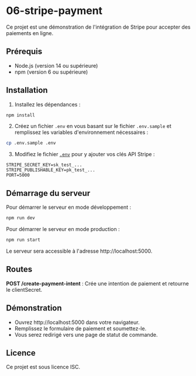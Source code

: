 # 06-stripe-payment

Ce projet est une démonstration de l'intégration de Stripe pour accepter des paiements en ligne.

## Prérequis

- Node.js (version 14 ou supérieure)
- npm (version 6 ou supérieure)

## Installation

1. Installez les dépendances :

```sh
npm install
```

2. Créez un fichier `.env` en vous basant sur le fichier `.env.sample` et remplissez les variables d'environnement nécessaires :

```sh
cp .env.sample .env
```

3. Modifiez le fichier [`.env`](./.env) pour y ajouter vos clés API Stripe :

```env
STRIPE_SECRET_KEY=sk_test_...
STRIPE_PUBLISHABLE_KEY=pk_test_...
PORT=5000
```

## Démarrage du serveur

Pour démarrer le serveur en mode développement :

```sh
npm run dev
```

Pour démarrer le serveur en mode production :

```sh
npm run start
```

Le serveur sera accessible à l'adresse http://localhost:5000.

## Routes

**POST /create-payment-intent** : Crée une intention de paiement et retourne le clientSecret.

## Démonstration

- Ouvrez http://localhost:5000 dans votre navigateur.
- Remplissez le formulaire de paiement et soumettez-le.
- Vous serez redirigé vers une page de statut de commande.

## Licence

Ce projet est sous licence ISC.
